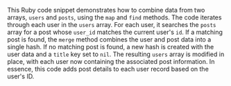 This Ruby code snippet demonstrates how to combine data from two arrays, `users` and `posts`, using the `map` and `find` methods. The code iterates through each user in the `users` array. For each user, it searches the `posts` array for a post whose `user_id` matches the current user's `id`. If a matching post is found, the `merge` method combines the user and post data into a single hash. If no matching post is found, a new hash is created with the user data and a `title` key set to `nil`. The resulting `users` array is modified in place, with each user now containing the associated post information. In essence, this code adds post details to each user record based on the user's ID.




